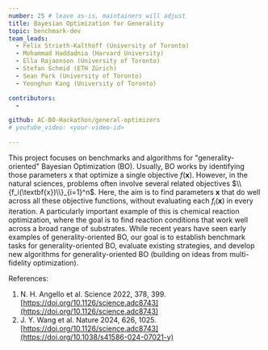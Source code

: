```yaml
---
number: 25 # leave as-is, maintainers will adjust
title: Bayesian Optimization for Generality
topic: benchmark-dev
team_leads:
  - Felix Strieth-Kalthoff (University of Toronto)
  - Mohammad Haddadnia (Harvard University)
  - Ella Rajaonson (University of Toronto)
  - Stefan Schmid (ETH Zürich)
  - Sean Park (University of Toronto)
  - Yeonghun Kang (University of Toronto)

contributors:
  - 

github: AC-BO-Hackathon/general-optimizers
# youtube_video: <your-video-id>

---
```


This project focuses on benchmarks and algorithms for "generality-oriented" Bayesian Optimization (BO). Usually, BO works by identifying those parameters x that optimize a single objective $f(\textbf{x})$. However, in the natural sciences, problems often involve several related objectives $\\{f_i(\textbf{x})\\}_{i=1}^n$. Here, the aim is to find parameters $\textbf{x}$ that do well across all these objective functions, without evaluating each $f_i(\textbf{x})$ in every iteration. A particularly important example of this is chemical reaction optimization, where the goal is to find reaction conditions that work well across a broad range of substrates. While recent years have seen early examples of generality-oriented BO, our goal is to establish benchmark tasks for generality-oriented BO, evaluate existing strategies, and develop new algorithms for generality-oriented BO (building on ideas from multi-fidelity optimization). 

References:

1. N. H. Angello et al. Science 2022, 378, 399. [https://doi.org/10.1126/science.adc8743](https://doi.org/10.1126/science.adc8743)
2. J. Y. Wang et al. Nature 2024, 626, 1025. [https://doi.org/10.1126/science.adc8743](https://doi.org/10.1038/s41586-024-07021-y)

